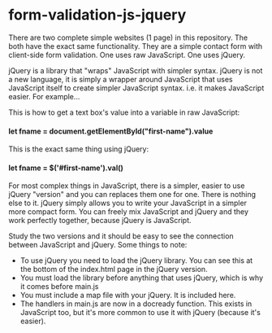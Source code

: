 # form-validation-js-jquery

There are two complete simple websites (1 page) in this repository. The both have the exact same functionality. They are a simple contact form with client-side form validation. One uses raw JavaScript. One uses jQuery.

jQuery is a library that "wraps" JavaScript with simpler syntax. jQuery is not a new language, it is simply a wrapper around JavaScript that uses JavaScript itself to create simpler JavaScript syntax. i.e. it makes JavaScript easier. For example...

This is how to get a text box's value into a variable in raw JavaScript:

#### let fname = document.getElementById("first-name").value

This is the exact same thing using jQuery:

#### let fname = $('#first-name').val()

For most complex things in JavaScript, there is a simpler, easier to use jQuery "version" and you can replaces them one for one. There is nothing else to it. jQuery simply allows you to write your JavaScript in a simpler more compact form. You can freely mix JavaScript and jQuery and they work perfectly together, because jQuery is JavaScript.

Study the two versions and it should be easy to see the connection between JavaScript and jQuery. Some things to note:

* To use jQuery you need to load the jQuery library. You can see this at the bottom of the index.html page in the jQuery version.
* You must load the library before anything that uses jQuery, which is why it comes before main.js
* You must include a map file with your jQuery. It is included here.
* The handlers in main.js are now in a docready function. This exists in JavaScript too, but it's more common to use it with jQuery (because it's easier).
